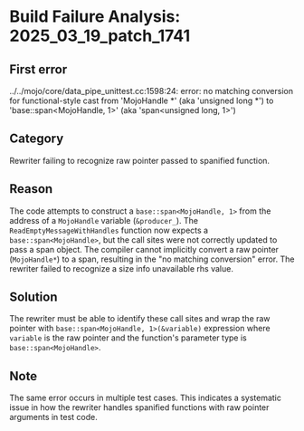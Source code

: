 # Build Failure Analysis: 2025_03_19_patch_1741

## First error

../../mojo/core/data_pipe_unittest.cc:1598:24: error: no matching conversion for functional-style cast from 'MojoHandle *' (aka 'unsigned long *') to 'base::span<MojoHandle, 1>' (aka 'span<unsigned long, 1>')

## Category
Rewriter failing to recognize raw pointer passed to spanified function.

## Reason
The code attempts to construct a `base::span<MojoHandle, 1>` from the address of a `MojoHandle` variable (`&producer_`). The `ReadEmptyMessageWithHandles` function now expects a `base::span<MojoHandle>`, but the call sites were not correctly updated to pass a span object. The compiler cannot implicitly convert a raw pointer (`MojoHandle*`) to a span, resulting in the "no matching conversion" error. The rewriter failed to recognize a size info unavailable rhs value.

## Solution
The rewriter must be able to identify these call sites and wrap the raw pointer with `base::span<MojoHandle, 1>(&variable)` expression where `variable` is the raw pointer and the function's parameter type is `base::span<MojoHandle>`.

## Note
The same error occurs in multiple test cases. This indicates a systematic issue in how the rewriter handles spanified functions with raw pointer arguments in test code.